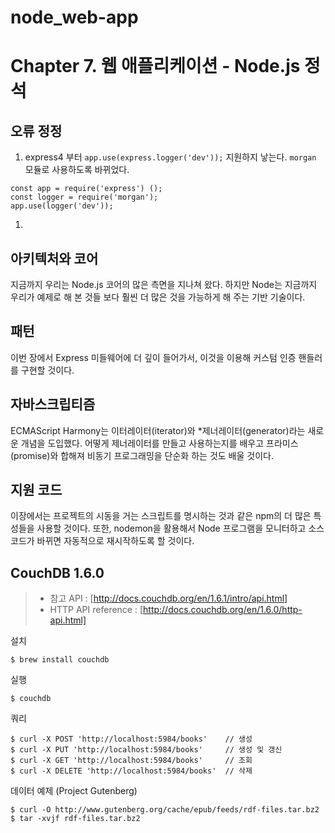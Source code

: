 # node_web-app

Chapter 7. 웹 애플리케이션 - Node.js 정석 
============

## 오류 정정
1. express4 부터 `app.use(express.logger('dev'));` 지원하지 낳는다. `morgan` 모듈로 사용하도록 바뀌었다.
````
const app = require('express') ();
const logger = require('morgan');
app.use(logger('dev'));
````
1. 

## 아키텍처와 코어
 지금까지 우리는 Node.js 코어의 많은 측면을 지나쳐 왔다. 하지만 Node는 지금까지 우리가 예제로 해 본 것들 보다 훨씬 더 많은 것을 가능하게 해 주는 기반 기술이다.

## 패턴
 이번 장에서 Express 미들웨어에 더 깊이 들어가서, 이것을 이용해 커스텀 인증 핸들러를 구현할 것이다.

## 자바스크립티즘
ECMAScript Harmony는 이터레이터(iterator)와 *제너레이터(generator)라는 새로운 개념을 도입했다. 어떻게 제너레이터를 만들고 사용하는지를 배우고 프라미스(promise)와 합해져 비동기 프로그래밍을 단순화 하는 것도 배울 것이다.

## 지원 코드
이장에서는 프로젝트의 시동을 거는 스크립트를 명시하는 것과 같은 npm의 더 많은 특성들을 사용할 것이다. 또한, nodemon을 활용해서 Node 프로그램을 모니터하고 소스코드가 바뀌면 자동적으로 재시작하도록 할 것이다.


## CouchDB 1.6.0
> - 참고 API : [http://docs.couchdb.org/en/1.6.1/intro/api.html]
> - HTTP API reference : [http://docs.couchdb.org/en/1.6.0/http-api.html]

설치
```
$ brew install couchdb
```

실행 
```
$ couchdb
```

쿼리
```
$ curl -X POST 'http://localhost:5984/books'    // 생성
$ curl -X PUT 'http://localhost:5984/books'     // 생성 및 갱신
$ curl -X GET 'http://localhost:5984/books'     // 조회
$ curl -X DELETE 'http://localhost:5984/books'  // 삭제
```

데이터 예제 (Project Gutenberg)
```
$ curl -O http://www.gutenberg.org/cache/epub/feeds/rdf-files.tar.bz2
$ tar -xvjf rdf-files.tar.bz2
```
